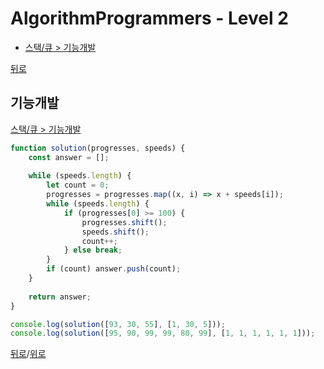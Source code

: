 # AlgorithmProgrammers - Level 2

* [스택/큐 > 기능개발](#기능개발)

[뒤로](https://github.com/SeongYongLee/TIL/tree/main/AlgorithmProgrammers)

## 기능개발

[스택/큐 > 기능개발](https://programmers.co.kr/learn/courses/30/lessons/42586)

``` js
function solution(progresses, speeds) {
    const answer = [];
    
    while (speeds.length) {
        let count = 0;
        progresses = progresses.map((x, i) => x + speeds[i]);
        while (speeds.length) {
            if (progresses[0] >= 100) {
                progresses.shift();
                speeds.shift();
                count++;
            } else break;
        }
        if (count) answer.push(count);
    }
    
    return answer;
}

console.log(solution([93, 30, 55], [1, 30, 5]));
console.log(solution([95, 90, 99, 99, 80, 99], [1, 1, 1, 1, 1, 1]));
```

[뒤로](https://github.com/SeongYongLee/TIL/tree/main/AlgorithmProgrammers)/[위로](#algorithmprogrammers---level-2)